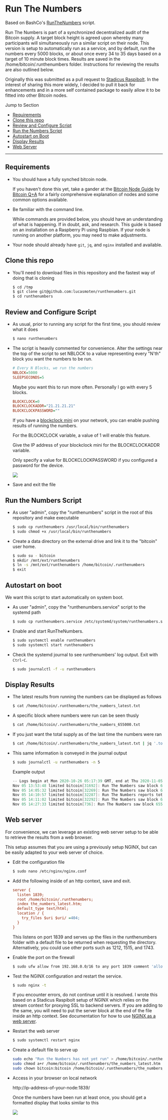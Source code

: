 # Run The Numbers

Based on BashCo's [RunTheNumbers](https://github.com/BashCo/RunTheNumbers) script.

Run The Numbers is part of a synchronized decentralized audit of the Bitcoin supply.  A target block height is agreed upon whereby many participants will simultaneously run a similar script on their node.  This version is setup to automatically run as a service, and by default, run the numbers every 5000 blocks, or about once every 34 to 35 days based on a target of 10 minute block times.  Results are saved in the /home/bitcoin/.runthenumbers folder. Instructions for reviewing the results are also outlined below.

Originally this was submitted as a pull request to [Stadicus Raspibolt](https://github.com/stadicus/RaspiBolt/). In the interest of sharing this more widely, I decided to pull it back for enhancements and in a more self contained package to easily allow it to be fitted into other Bitcoin nodes.

Jump to Section
* [Requirements](#requirements)
* [Clone this repo](#clone-this-repo)
* [Review and Configure Script](#review-and-configure-script)
* [Run the Numbers Script](#run-the-numbers-script)
* [Autostart on Boot](#autostart-on-boot)
* [Display Results](#display-results)
* [Web Server](#web-server)

---

## Requirements

* You should have a fully synched bitcoin node.  

  If you haven't done this yet, take a gander at the [Bitcoin Node Guide](http://node.guide/) by [Bitcoin Q+A](https://twitter.com/BitcoinQ_A) for a fairly comprehensive explanation of nodes and some common options available.

* Be familiar with the command line.

  While commands are provided below, you should have an understanding of what is happening.  If in doubt, ask, and research.  This guide is based on an installation on a Raspberry Pi using Raspbian.  If your node is running on another platform, you may need to make adjustments.

* Your node should already have `git`, `jq`, and `nginx` installed and available. 

## Clone this repo

* You'll need to download files in this repository and the fastest way of doing that is cloning

  ```sh
  $ cd /tmp
  $ git clone git@github.com:lucasmoten/runthenumbers.git
  $ cd runthenumbers
  ```

## Review and Configure Script

* As usual, prior to running any script for the first time, you should review what it does

  ```sh
  $ nano runthenumbers
  ```

* The script is heavily commented for convenience.  Alter the settings near the top of the script to set NBLOCK to a value representing every "N'th" block you want the numbers to be run.  

  ```ini
  # Every N Blocks, we run the numbers
  NBLOCK=5000
  SLEEPSECONDS=5
  ```

  Maybe you want this to run more often. Personally I go with every 5 blocks.

  ```ini
  BLOCKCLOCK=0
  BLOCKCLOCKADDR="21.21.21.21"
  BLOCKCLOCKPASSWORD=""
  ```

  If you have a [blockclock mini](https://blockclockmini.com/) on your network, you can enable pushing results of running the numbers.

  For the BLOCKCLOCK variable, a value of 1 will enable this feature.

  Give the IP address of your blockclock mini for the BLOCKCLOCKADDR variable.

  Only specify a value for BLOCKCLOCKPASSWORD if you configured a password for the device.

  ![](runthenumbers-bc.jpg)
  

* Save and exit the file

## Run the Numbers Script

* As user "admin", copy the "runthenumbers" script in the root of this repository and make executable

  ```sh
  $ sudo cp runthenumbers /usr/local/bin/runthenumbers
  $ sudo chmod +x /usr/local/bin/runthenumbers
  ```

* Create a data directory on the external drive and link it to the "bitcoin" user home.

  ```sh
  $ sudo su - bitcoin
  $ mkdir /mnt/ext/runthenumbers
  $ ln -s /mnt/ext/runthenumbers /home/bitcoin/.runthenumbers
  $ exit
  ```


## Autostart on boot

We want this script to start automatically on system boot.

* As user "admin", copy the "runthenumbers.service" script to the systemd path

  ```sh
  $ sudo cp runthenumbers.service /etc/systemd/system/runthenumbers.service
  ```

* Enable and start RunTheNumbers.

  ```sh
  $ sudo systemctl enable runthenumbers
  $ sudo systemctl start runthenumbers
  ```

* Check the systemd journal to see runthenumbers' log output.
  Exit with `Ctrl`-`C`.

  ```sh
  $ sudo journalctl -f -u runthenumbers
  ```

## Display Results

* The latest results from running the numbers can be displayed as follows

  ```sh
  $ cat /home/bitcoin/.runthenumbers/the_numbers_latest.txt
  ```

* A specific block where numbers were run can be seen thusly

  ```sh
  $ cat /home/bitcoin/.runthenumbers/the_numbers_655000.txt
  ```

* If you just want the total supply as of the last time the numbers were ran

  ```sh
  $ cat /home/bitcoin/.runthenumbers/the_numbers_latest.txt | jq '.total_amount'
  ```

* This same information is conveyed in the journal output

  ```sh
  $ sudo journalctl -u runthenumbers -n 5
  ```

  Example output

  ```c
  -- Logs begin at Mon 2020-10-26 05:17:39 GMT, end at Thu 2020-11-05 14:28:12 GMT. --
  Nov 05 13:53:48 limited bitcoin[31692]: Run The Numbers saw block 655538.
  Nov 05 14:05:32 limited bitcoin[32269]: Run The Numbers saw block 655540. RUNNING THE NUMBERS !!!
  Nov 05 14:10:57 limited bitcoin[32287]: Run The Numbers reports total BTC supply of 18534440.19446619 as of block 655540
  Nov 05 14:11:02 limited bitcoin[32292]: Run The Numbers saw block 655541.
  Nov 05 14:27:33 limited bitcoin[736]: Run The Numbers saw block 655542.
  ```

## Web server

For convenience, we can leverage an existing web server setup to be able to retrieve the results from a web browser.

This setup assumes that you are using a previously setup NGINX, but can be easily adapted to your web server of choice.

* Edit the configuration file

  ```sh
  $ sudo nano /etc/nginx/nginx.conf
  ```

* Add the following inside of an http context, save and exit. 

  ```ini
  server {
    listen 1839;
    root /home/bitcoin/.runthenumbers;
    index the_numbers_latest.htm;
    default_type text/html;
    location / {
      try_files $uri $uri/ =404;
    }
  }
  ```
  This listens on port 1839 and serves up the files in the runthenumbers folder with a default file to be returned when requesting the directory.  Alternatively, you could use other ports such as 1212, 1515, and 1743.

* Enable the port on the firewall

  ```sh
  $ sudo ufw allow from 192.168.0.0/16 to any port 1839 comment 'allow Run the Numbers from local network'
  ```

* Test the NGINX configuration and restart the service.

  ```sh
  $ sudo nginx -t
  ```

  If you encounter errors, do not continue until it is resolved.  I wrote this based on a Stadicus Raspibolt setup of NGINX which relies on the stream context for proxying SSL to backend servers.  If you are adding to the same, you will need to put the server block at the end of the file inside an http context. See documentation for how to use [NGINX as a web server](https://docs.nginx.com/nginx/admin-guide/web-server/web-server/#). 

* Restart the web server

  ```sh
  $ sudo systemctl restart nginx
  ```

* Create a default file to serve up

  ```sh
  sudo echo "Run the Numbers has not yet run" > /home/bitcoin/.runthenumbers/the_numbers_latest.htm
  sudo chmod a+r /home/bitcoin/.runthenumbers/the_numbers_latest.htm
  sudo chown bitcoin:bitcoin /home/bitcoin/.runthenumbers/the_numbers_latest.htm
  ```

* Access in your browser on local network

  http://ip-address-of-your-node:1839/

  Once the numbers have been run at least once, you should get a formatted display that looks similar to this

  ![](runthenumbers.png)

